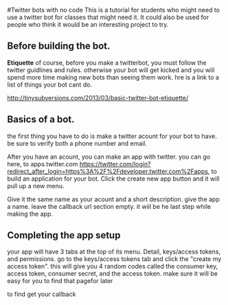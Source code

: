 #Twitter bots with no code
This is a tutorial for students who might need to use a twitter bot for classes that might need it. It could also be used for people who think it would be an interesting project to try.



## Before building the bot.

**Etiquette** of course, before you make a twitterbot, you must follow the twitter guidlines and rules. otherwise your bot will get kicked and you will spend more time making new bots than seeing them work. hre is a link to a list of things your bot cant do.

<http://tinysubversions.com/2013/03/basic-twitter-bot-etiquette/>



## Basics of a bot.
the first thing you have to do is make  a twitter acount for your bot to have. be sure to verify both a phone number and email.

After you have an acount, you can make an app with twitter. you can go here, to apps.twitter.com <https://twitter.com/login?redirect_after_login=https%3A%2F%2Fdeveloper.twitter.com%2Fapps>, to build an application for your bot. Click the create new app button and it will pull up a new menu.

Give it the same name as your acount and a short description. give the app a name. leave the callback url section empty. it wiil be he last step while making the app.

## Completing the app setup
your app will have 3 tabs at the top of its menu. Detail, keys/access tokens, and permissions. go to the keys/access tokens tab and click the "create my access token". this will give you 4 random codes called the consumer key, access token, consumer secret, and the access token. make sure it will be easy for you to find that pagefor later

to find get your callback
